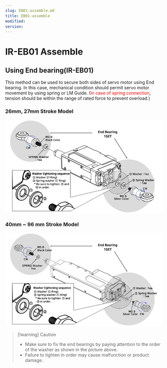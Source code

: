 ```yaml
---
slug: EB01-assemble.md
title: EB01-assemble
modified: 
version:
---
```

# IR-EB01 Assemble
## Using End bearing(IR-EB01)
This method can be used to secure both sides of servo motor using End bearing. 
In this case, mechanical condition should permit servo motor movement by using spring or LM Guide. (<font color="#ff0000">In case of spring connection</font>, tension should be within the range of rated force to prevent overload.)
### 26mm, 27mm Stroke Model
![eb01-asb-01_ENG](./data/eb01-asb-01_ENG.png)
### 40mm ~ 96 mm Stroke Model
![eb01-asb-02_ENG](./data/eb01-asb-02_ENG.png)

>[!warning] Caution
>- Make sure to fix the end bearings by paying attention to the order of the washer as shown in the picture above.  
>- Failure to tighten in order may cause malfunction or product damage.
